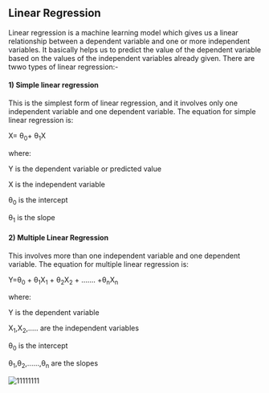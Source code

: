 ## Linear Regression
 Linear regression is a machine learning model which gives us a linear relationship between a dependent variable and one or more independent variables. It basically helps us to predict the value of the dependent variable based on the values of the independent variables already given.
 There are twwo types of linear regression:-
#### 1) Simple linear regression
This is the simplest form of linear regression, and it involves only one independent variable and one dependent variable. The equation for simple linear regression is:

X= θ<sub>0</sub>+ θ<sub>1</sub>X       

where:

Y is the dependent variable or predicted value

X is the independent variable

θ<sub>0</sub> is the intercept

θ<sub>1</sub> is the slope
#### 2) Multiple Linear Regression
This involves more than one independent variable and one dependent variable. The equation for multiple linear regression is:

Y=θ<sub>0</sub> + θ<sub>1</sub>X<sub>1</sub> + θ<sub>2</sub>X<sub>2</sub> + ....... +θ<sub>n</sub>X<sub>n</sub>                  

where:

Y is the dependent variable

X<sub>1</sub>,X<sub>2</sub>,..... are the independent variables

θ<sub>0</sub> is the intercept

θ<sub>1</sub>,θ<sub>2</sub>,......,θ<sub>n</sub> are the slopes


![11111111](https://github.com/UselessAaka/Cryptonite-AI-taskphase/assets/148384618/87daa692-afc4-47b6-b3c9-761c03047f57)


